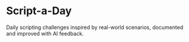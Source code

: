 # Script-a-Day
Daily scripting challenges inspired by real-world scenarios, documented and improved with AI feedback.
